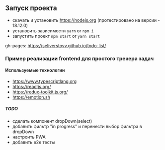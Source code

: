 ## Запуск проекта
- скачать и установить https://nodejs.org (протестировано на версии - 18.12.0)
- установить зависимости `yarn` or `npm i`
- запустить проект `npm start` or `yarn start`

gh-pages: https://seliverstovv.github.io/todo-list/

### Пример реализации frontend для простого трекера задач

#### Используемые технологии
- https://www.typescriptlang.org
- https://reactjs.org/
- https://redux-toolkit.js.org/
- https://emotion.sh

##### TODO
- сделать компонент dropDown(select)
- добавить фильтр "in progress" и перенести выбор фильтра в dropDown
- настроить PWA
- добавить e2e тесты
